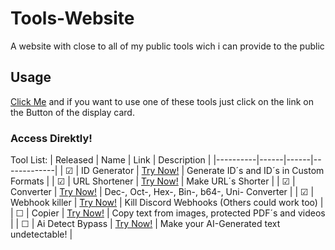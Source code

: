 # Tools-Website
A website with close to all of my public tools wich i can provide to the public

## Usage

[Click Me](https://www.texploder.com/) and if you want to use one of these tools just click on the link on the Button of the display card.

### Access Direktly!

Tool List:
| Released | Name | Link | Description |
|----------|------|------|-------------|
| &#9745; | ID Generator | [Try Now!](https://generator.texploder.com/) | Generate ID´s and ID´s in Custom Formats |
| &#9745; | URL Shortener | [Try Now!](https://shortex.org/) | Make URL´s Shorter |
| &#9745; | Converter | [Try Now!](https://converter.texploder.com/) | Dec-, Oct-, Hex-, Bin-, b64-, Uni- Converter |
| &#9745; | Webhook killer | [Try Now!](https://texploder.com/webhooks/killer) | Kill Discord Webhooks (Others could work too) |
| &#9744; | Copier | [Try Now!](https://github.com/TEXploder/TEX-Copier) | Copy text from images, protected PDF´s and videos |
| &#9744; | Ai Detect Bypass | [Try Now!](https://texploder.com/antiDetectKi/noDetct) | Make your AI-Generated text undetectable! |
